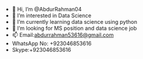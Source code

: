 - 👋 Hi, I’m @AbdurRahman04
- 👀 I’m interested in Data Science 
- 🌱 I’m currently learning data science using python 
- 💞️ I’m looking for MS position and data science job 
- 📫 Email:abdurrahman53616@gmail.com
-    WhatsApp No: +923046853616
-    Skype:+923046853616  

<!---
AbdurRahman04/AbdurRahman04 is a ✨ special ✨ repository because its `README.md` (this file) appears on your GitHub profile.
You can click the Preview link to take a look at your changes.
--->
